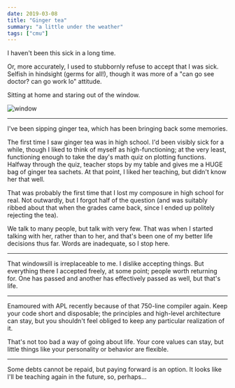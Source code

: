 ```yaml
---
date: 2019-03-08
title: "Ginger tea"
summary: "a little under the weather"
tags: ["cmu"]
---
```


I haven't been this sick in a long time.

Or, more accurately, I used to stubbornly refuse to accept that I was sick. Selfish in hindsight (germs for all!), though it was more of a "can go see doctor? can go work lo" attitude.

Sitting at home and staring out of the window.

![window](/include/blog/2019-03-08-ginger-tea/window.jpg)

---

I've been sipping ginger tea, which has been bringing back some memories.

The first time I saw ginger tea was in high school. I'd been visibly sick for a while, though I liked to think of myself as high-functioning; at the very least, functioning enough to take the day's math quiz on plotting functions. Halfway through the quiz, teacher stops by my table and gives me a HUGE bag of ginger tea sachets. At that point, I liked her teaching, but didn't know her that well.

That was probably the first time that I lost my composure in high school for real. Not outwardly, but I forgot half of the question (and was suitably ribbed about that when the grades came back, since I ended up politely rejecting the tea).

We talk to many people, but talk with very few. That was when I started talking with her, rather than to her, and that's been one of my better life decisions thus far. Words are inadequate, so I stop here.

---

That windowsill is irreplaceable to me. I dislike accepting things. But everything there I accepted freely, at some point; people worth returning for. One has passed and another has effectively passed as well, but that's life.

---

Enamoured with APL recently because of that 750-line compiler again. Keep your code short and disposable; the principles and high-level architecture can stay, but you shouldn't feel obliged to keep any particular realization of it.

That's not too bad a way of going about life. Your core values can stay, but little things like your personality or behavior are flexible.

---

Some debts cannot be repaid, but paying forward is an option. It looks like I'll be teaching again in the future, so, perhaps...
